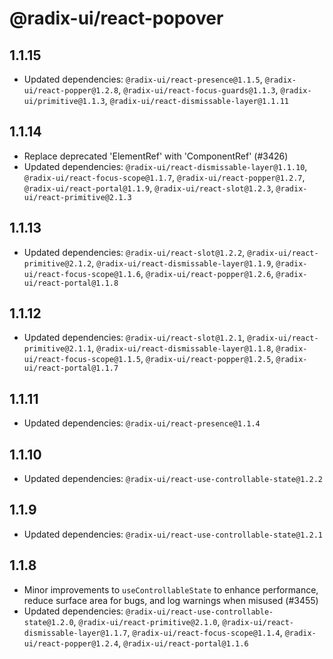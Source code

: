# @radix-ui/react-popover

## 1.1.15

- Updated dependencies: `@radix-ui/react-presence@1.1.5`, `@radix-ui/react-popper@1.2.8`, `@radix-ui/react-focus-guards@1.1.3`, `@radix-ui/primitive@1.1.3`, `@radix-ui/react-dismissable-layer@1.1.11`

## 1.1.14

- Replace deprecated 'ElementRef' with 'ComponentRef' (#3426)
- Updated dependencies: `@radix-ui/react-dismissable-layer@1.1.10`, `@radix-ui/react-focus-scope@1.1.7`, `@radix-ui/react-popper@1.2.7`, `@radix-ui/react-portal@1.1.9`, `@radix-ui/react-slot@1.2.3`, `@radix-ui/react-primitive@2.1.3`

## 1.1.13

- Updated dependencies: `@radix-ui/react-slot@1.2.2`, `@radix-ui/react-primitive@2.1.2`, `@radix-ui/react-dismissable-layer@1.1.9`, `@radix-ui/react-focus-scope@1.1.6`, `@radix-ui/react-popper@1.2.6`, `@radix-ui/react-portal@1.1.8`

## 1.1.12

- Updated dependencies: `@radix-ui/react-slot@1.2.1`, `@radix-ui/react-primitive@2.1.1`, `@radix-ui/react-dismissable-layer@1.1.8`, `@radix-ui/react-focus-scope@1.1.5`, `@radix-ui/react-popper@1.2.5`, `@radix-ui/react-portal@1.1.7`

## 1.1.11

- Updated dependencies: `@radix-ui/react-presence@1.1.4`

## 1.1.10

- Updated dependencies: `@radix-ui/react-use-controllable-state@1.2.2`

## 1.1.9

- Updated dependencies: `@radix-ui/react-use-controllable-state@1.2.1`

## 1.1.8

- Minor improvements to `useControllableState` to enhance performance, reduce surface area for bugs, and log warnings when misused (#3455)
- Updated dependencies: `@radix-ui/react-use-controllable-state@1.2.0`, `@radix-ui/react-primitive@2.1.0`, `@radix-ui/react-dismissable-layer@1.1.7`, `@radix-ui/react-focus-scope@1.1.4`, `@radix-ui/react-popper@1.2.4`, `@radix-ui/react-portal@1.1.6`
